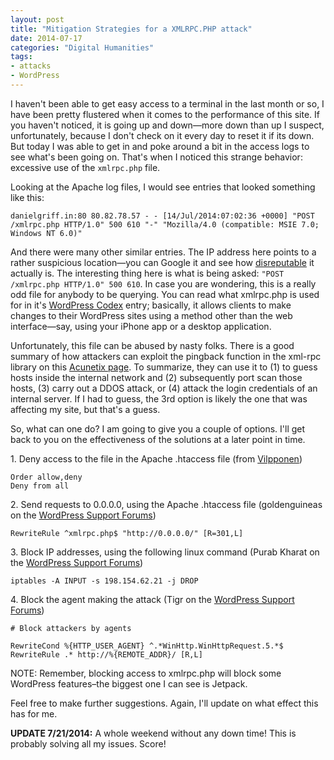 ```yaml
---
layout: post
title: "Mitigation Strategies for a XMLRPC.PHP attack"
date: 2014-07-17
categories: "Digital Humanities"
tags:
- attacks
- WordPress
---
```


I haven't been able to get easy access to a terminal in the last month or so, I have been pretty flustered when it comes to the performance of this site. If you haven't noticed, it is going up and down—more down than up I suspect, unfortunately, because I don't check on it every day to reset it if its down. But today I was able to get in and poke around a bit in the access logs to see what's been going on. That's when I noticed this strange behavior: excessive use of the `xmlrpc.php` file.

Looking at the Apache log files, I would see entries that looked something like this:

    danielgriff.in:80 80.82.78.57 - - [14/Jul/2014:07:02:36 +0000] "POST /xmlrpc.php HTTP/1.0" 500 610 "-" "Mozilla/4.0 (compatible: MSIE 7.0; Windows NT 6.0)"

And there were many other similar entries.  The IP address here points to a rather suspicious location—you can Google it and see how [disreputable][1] it actually is. The interesting thing here is what is being asked: `"POST /xmlrpc.php HTTP/1.0" 500 610`. In case you are wondering, this is a really odd file for anybody to be querying.  You can read what xmlrpc.php is used for in it's [WordPress Codex][2] entry; basically, it allows clients to make changes to their WordPress sites using a method other than the web interface—say, using your iPhone app or a desktop application.

Unfortunately, this file can be abused by nasty folks. There is a good summary of how attackers can exploit the pingback function in the xml-rpc library on this [Acunetix page][3]. To summarize, they can use it to (1) to guess hosts inside the internal network and (2) subsequently port scan those hosts, (3) carry out a DDOS attack, or (4) attack the login credentials of an internal server. If I had to guess, the 3rd option is likely the one that was affecting my site, but that's a guess.

So, what can one do? I am going to give you a couple of options. I'll get back to you on the effectiveness of the solutions at a later point in time.

1\. Deny access to the file in the Apache .htaccess file (from [Vilpponen][4])


    Order allow,deny
    Deny from all


2\. Send requests to 0.0.0.0, using the Apache .htaccess file (goldenguineas on the [WordPress Support Forums][5])

    RewriteRule ^xmlrpc.php$ "http://0.0.0.0/" [R=301,L]

3\. Block IP addresses, using the following linux command (Purab Kharat on the [WordPress Support Forums][6])

    iptables -A INPUT -s 198.154.62.21 -j DROP

4\. Block the agent making the attack (Tigr on the [WordPress Support Forums][5])

    # Block attackers by agents

    RewriteCond %{HTTP_USER_AGENT} ^.*WinHttp.WinHttpRequest.5.*$
    RewriteRule .* http://%{REMOTE_ADDR}/ [R,L]


NOTE: Remember, blocking access to xmlrpc.php will block some WordPress features–the biggest one I can see is Jetpack.

Feel free to make further suggestions. Again, I'll update on what effect this has for me.

**UPDATE 7/21/2014:** A whole weekend without any down time! This is probably solving all my issues. Score!



[1]: https://www.virustotal.com/en/ip-address/80.82.78.57/information/ "80.82.78.57 IP address information - VirusTotal"
[2]: http://codex.wordpress.org/XML-RPC_Support "XML-RPC Support"
[3]: http://www.acunetix.com/blog/web-security-zone/wordpress-pingback-vulnerability/ "WordPress Pingback Vulnerability Found in WordPress 3.5"
[4]: http://antti.vilpponen.net/2013/08/26/how-to-mitigate-a-wordpress-xmlrpc-php-attack/ "How to mitigate a WordPress XMLRPC.php attack"
[5]: http://wordpress.org/support/topic/resolving-xmlrpcphp-ddos-attack-with-htaccess-redirect "Resolving XMLRPC.PHP DDOS attack with htaccess redirect?"
[6]: http://wordpress.org/support/topic/xmlrpcphp-attack-on-wordpress-38 "xmlrpc.php attack on WordPress 3.8"
